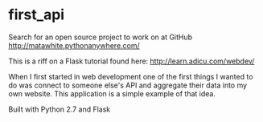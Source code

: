 # first_api
Search for an open source project to work on at GitHub
http://matawhite.pythonanywhere.com/

This is a riff on a Flask tutorial found here: http://learn.adicu.com/webdev/

When I first started in web development one of the first things I wanted to do was connect to someone else's API and aggregate
their data into my own website. This application is a simple example of that idea. 

Built with Python 2.7 and Flask
